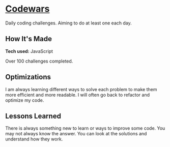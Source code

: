 # [Codewars](https://www.codewars.com/users/ruinaz90)
Daily coding challenges. Aiming to do at least one each day.

## How It's Made
**Tech used:** JavaScript

Over 100 challenges completed.

## Optimizations
I am always learning different ways to solve each problem to make them more efficient and more readable. I will often go back to refactor and optimize my code.

## Lessons Learned
There is always something new to learn or ways to improve some code. You may not always know the answer. You can look at the solutions and understand how they work.
